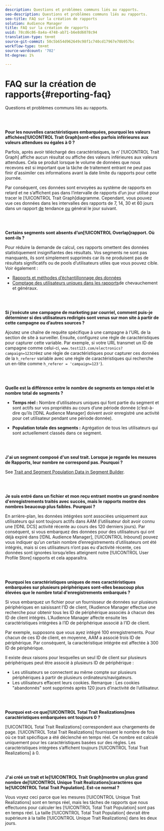 ```yaml
---
description: Questions et problèmes communs liés au rapports.
seo-description: Questions et problèmes communs liés au rapports.
seo-title: FAQ sur la création de rapports
solution: Audience Manager
title: FAQ sur la création de rapports
uuid: 78cd6c86-8a4a-4748-ab71-b6e8d6078c94
translation-type: tm+mt
source-git-commit: 50c5b654d962649c98f1c740cd17967e70b957bc
workflow-type: tm+mt
source-wordcount: '702'
ht-degree: 1%

---
```



# FAQ sur la création de rapports{#reporting-faq}

Questions et problèmes communs liés au rapports.

<br> 

<!-- 

faq_reports.xml

 -->

**Pour les nouvelles caractéristiques embarquées, pourquoi les valeurs affichées[!UICONTROL Trait Graph]sont-elles parfois inférieures aux valeurs attendues ou égales à 0 ?**

Parfois, après avoir téléchargé des caractéristiques, la n’ [!UICONTROL Trait Graph] affiche aucun résultat ou affiche des valeurs inférieures aux valeurs attendues. Cela se produit lorsque le volume de données que nous recevons est si important que la tâche de traitement entrant ne peut pas finir d&#39;assimiler ces informations avant la date limite du rapports pour cette journée.

Par conséquent, ces données sont envoyées au système de rapports en retard et ne s’affichent pas dans l’intervalle de rapports d’un jour utilisé pour tracer le [!UICONTROL Trait Graph]diagramme. Cependant, vous pouvez vue ces données dans les intervalles des rapports de 7, 14, 30 et 60 jours dans un rapport [de](../reporting/trend-reports.md#trend-report-overview) tendance [ou](../reporting/general-reports.md#general-reports-overview) général le jour suivant.

<br> 

**Certains segments sont absents d’un[!UICONTROL Overlap]rapport. Où sont-ils ?**

Pour réduire la demande de calcul, ces rapports omettent des données statistiquement insignifiantes des résultats. Vos segments ne sont pas manquants, ils sont simplement supprimés car ils ne produisent pas de résultats significatifs ou de pools d’utilisateurs utiles que vous pouvez cible. Voir également :

* [Rapports et méthodes d’échantillonnage des données](../reporting/report-sampling.md)
* [Comptage des utilisateurs uniques dans les rapports](../reporting/unique-user-counts.md)de chevauchement et généraux.

<br> 

**Si j’exécute une campagne de marketing par courriel, comment puis-je déterminer si des utilisateurs redirigés sont venus sur mon site à partir de cette campagne ou d’autres sources ?**

Ajoutez une chaîne de requête spécifique à une campagne à l’URL de la section de site à surveiller. Ensuite, configurez une règle de caractéristiques pour capturer cette variable. Par exemple, si votre URL transmet un ID de campagne comme celui-ci, `www.test123.com/electronics?campaign=123`créez une règle de caractéristiques pour capturer ces données de la `h_referer` variable avec une règle de caractéristiques qui recherche un en-tête comme `h_referer = 'campaign=123'`).

<br> 

**Quelle est la différence entre le nombre de segments en temps réel et le nombre total de segments ?**

* **Temps réel :** Nombre d’utilisateurs uniques qui font partie du segment et sont actifs sur vos propriétés au cours d’une période donnée (c’est-à-dire qu’ils [!DNL Audience Manager] doivent avoir enregistré une activité pour cet utilisateur pendant une période donnée).

* **Population totale des segments :** Agrégation de tous les utilisateurs qui sont actuellement classés dans ce segment.

<!-- 

<p> <b>Why is data available for total fires for traits but not segments?</b> </p> 
<p>Total fires correspond to page loads. Total trait fires provide the number of times that specific trait has fired. This number will always be equal to, or greater than, your unique user count. By contrast, segments are audience profiles that represent groups of users. Segments don't correlate to page loads or views because they're tied to logic that classifies users based on rules, not individual traits. </p>

 -->

<br> 

**J&#39;ai un segment composé d&#39;un seul trait. Lorsque je regarde les mesures de Rapports, leur nombre ne correspond pas. Pourquoi ?**

See [Trait and Segment Population Data in Segment Builder](../features/segments/segment-builder-data.md).

<br> 

<!-- 

<p> <b>Why would there be a difference between real-time segment population and the unique values?</b> </p> 
<p>Audience Manager uses different methodologies to count traits and segments. </p> 
<p>For traits, the uniques metric represents receipt of data collection. Every time a visitor realizes a particular trait, either in real-time via the DCS, or offline via Inbound, the uniques for that trait goes up by 1. </p> 
<p>For example, a trait uniques of 2,340 over the range of seven days means that 2,340 unique visitors realized that trait over the last seven days. </p> 
<p>Segments are counted differently because their primary purpose is to help you understand your audience better. Every time Audience Manager sees a visitor in real-time who is a member of a given segment, even if that segment isn’t being newly realized or re-realized on a request, the uniques for that segment goes up by 1. </p> 
<p>For example, a segment uniques of 5,000 over the range of seven days means that Audience Manager saw 5,000 unique users in real-time data-collection events over the last seven days who were members of that segment at the time that Audience Manager saw them, regardless of whether that was a new membership or a pre-existing one. </p>

 -->

**Je suis entré dans un fichier et mon reçu entrant montre un grand nombre d&#39;enregistrements traités avec succès, mais le rapports montre des nombres beaucoup plus faibles. Pourquoi ?**

En arrière-plan, les données intégrées sont associées uniquement aux utilisateurs qui sont toujours actifs dans AAM (l’utilisateur doit avoir connu une [!DNL DCS] activité récente au cours des 120 derniers jours). Par conséquent, si vous embarquez des données pour des utilisateurs qui ont déjà expiré dans [!DNL Audience Manager], [!UICONTROL Inbound] pouvez vous indiquer qu’un certain nombre d’enregistrements d’utilisateurs ont été intégrés, mais si ces utilisateurs n’ont pas eu d’activité récente, ces données sont ignorées lorsqu’elles atteignent notre [!UICONTROL User Profile Store] rapports et cela apparaîtra.

<br> 

**Pourquoi les caractéristiques uniques de mes caractéristiques embarquées sur plusieurs périphériques sont-elles beaucoup plus élevées que le nombre total d&#39;enregistrements embarqués ?**

Si vous embarquez un fichier pour un fournisseur de données sur plusieurs périphériques en saisissant l’ID de client, l’Audience Manager effectue une recherche pour obtenir tous les ID de périphérique associés à chacun des ID de client intégrés. L’Audience Manager affecte ensuite les caractéristiques intégrées à l’ID de périphérique associé à l’ID de client.

Par exemple, supposons que vous ayez intégré 100 enregistrements. Pour chacun de ces ID de client, en moyenne, AAM a associé trois ID de périphérique. Par conséquent, la caractéristique intégrée est affectée à 300 ID de périphérique.

Il existe deux raisons pour lesquelles un seul ID de client sur plusieurs périphériques peut être associé à plusieurs ID de périphérique :

* Les utilisateurs se connectent au même compte sur plusieurs périphériques à partir de plusieurs ordinateurs/navigateurs.
* Les utilisateurs effacent leurs cookies. Remarque : Les cookies &quot;abandonnés&quot; sont supprimés après 120 jours d’inactivité de l’utilisateur.

<br> 

**Pourquoi est-ce que[!UICONTROL Total Trait Realizations]mes caractéristiques embarquées ont toujours 0 ?**

[!UICONTROL Total Trait Realizations] correspondent aux chargements de page. [!UICONTROL Total Trait Realizations] fournissent le nombre de fois où ce trait spécifique a été déclenché en temps réel. Ce nombre est calculé uniquement pour les caractéristiques basées sur des règles. Les caractéristiques intégrées s’affichent toujours [!UICONTROL Total Trait Realizations] à 0.

<br> 

**J&#39;ai créé un trait et le[!UICONTROL Trait Graph]montre un plus grand nombre de[!UICONTROL Unique Trait Realizations]caractères que le[!UICONTROL Total Trait Population]. Est-ce normal ?**

Vous voyez ceci parce que les mesures [!UICONTROL Unique Trait Realizations] sont en temps réel, mais les tâches de rapports que nous effectuons pour calculer les [!UICONTROL Total Trait Population] sont pas en temps réel. La taille [!UICONTROL Total Trait Population] devrait être supérieure à la taille [!UICONTROL Unique Trait Realizations] dans les deux jours.
